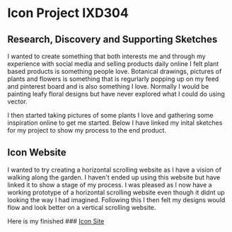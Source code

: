 # Icon Project IXD304

## Research, Discovery and Supporting Sketches

I wanted to create something that both interests me and through my experience with social media and selling products daily online I felt plant based products is something people love.  Botanical drawings, pictures of plants and flowers is something that is regurlarly popping up on my feed and pinterest board and is also something I love. Normally I would be painting leafy floral designs but have never explored what I could do using vector. 

I then started taking pictures of some plants I love and gathering some inspiration online to get me started. Below I have linked my inital sketches for my project to show my process to the end product. 


## Icon Website


I wanted to try creating a horizontal scrolling website as I have a vision of walking along the garden. I haven't ended up using this website but have linked it to show a stage of my process. I was pleased as I now have a working prototype of a horizontal scrolling website even though it didnt up looking the way I had imagined.
Following this I then felt my designs would flow and look better on a vertical scrolling website. 

Here is my finished ### [Icon Site](https://amygrahamie.github.io/Icons/icons.html)


